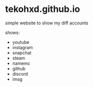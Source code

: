 # tekohxd.github.io
simple website to show my diff accounts <br />

shows: <br />
 - youtube
 - instagram
 - snapchat
 - steam
 - namemc
 - github
 - discord
 - imsg
